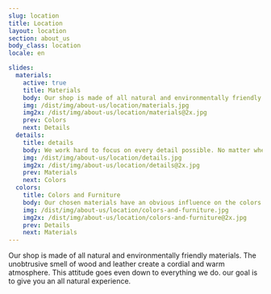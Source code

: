 ```yaml
---
slug: location
title: Location
layout: location
section: about_us
body_class: location
locale: en

slides:
  materials:
    active: true
    title: Materials
    body: Our shop is made of all natural and environmentally friendly materials. The unobtrusive smell of wood and leather create a cordial and warm atmosphere. This attitude goes along with everything we do. Our goal is to give you an all natural experience.
    img: /dist/img/about-us/location/materials.jpg
    img2x: /dist/img/about-us/location/materials@2x.jpg
    prev: Colors
    next: Details
  details:
    title: details
    body: We work hard to focus on every detail possible. No matter whether it’s your cut and color or custom handcrafted details in our shop. You will notice fine touches you can’t see anywhere else. Our handrails, wardrobe and beautiful wooden decoration are made by a local carpenter exclusively for head stories.
    img: /dist/img/about-us/location/details.jpg
    img2x: /dist/img/about-us/location/details@2x.jpg
    prev: Materials
    next: Colors
  colors:
    title: Colors and Furniture
    body: Our chosen materials have an obvious influence on the colors and furniture within the shop. head stories unobtrusive and minimalist but still premium interior facilitate our goal to reduce everything down to the essential parts. You will love our unique, cordial and warm atmosphere.
    img: /dist/img/about-us/location/colors-and-furniture.jpg
    img2x: /dist/img/about-us/location/colors-and-furniture@2x.jpg
    prev: Details
    next: Materials
---
```


Our shop is made of all natural and environmentally friendly materials. The unobtrusive smell of wood and leather create a cordial and warm atmosphere. This attitude goes even down to everything we do. our goal is to give you an all natural experience.
